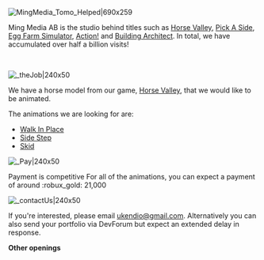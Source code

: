 ![MingMedia_Tomo_Helped|690x259](upload://pGhF8fLQQ6AtznS4cb2smsUATP7.png) 

Ming Media AB is the studio behind titles such as [Horse Valley](https://www.roblox.com/games/2830250344/Horse-Valley-BETA),  [Pick A Side](https://www.roblox.com/games/663655429/Pick-A-Side), [Egg Farm Simulator](https://www.roblox.com/games/1828509885/AUTO-EGGS-Egg-Farm-Simulator), [Action!](https://www.roblox.com/games/1069607513/Action) and [Building Architect](https://www.roblox.com/games/5857383913/ITALY-Building-Architect?refPageId=00371d12-71b1-4519-b06a-3620dbf5328e). In total, we have accumulated over half a billion visits!

<br/>

![_theJob|240x50](upload://ymXAIB4swTCbC1ADvnSKgfgFhsZ.png) 

We have a horse model from our game, [Horse Valley](https://www.roblox.com/games/2830250344/Horse-Valley), that we would like to be animated.

The animations we are looking for are:
- [Walk In Place](https://youtu.be/CMcHuq_wy9E?t=112)
- [Side Step](https://youtu.be/CMcHuq_wy9E?t=122)
- [Skid](https://youtu.be/CMcHuq_wy9E?t=245)

![_Pay|240x50](upload://lmANzVG0Wpf4mHo0M7utyFEeNwb.png) 

Payment is competitive For all of the animations, you can expect a payment of around :robux_gold: 21,000


![_contactUs|240x50](upload://xPJ4B7nCFTQOLXvZRWfxx5Aujl4.png) 

If you're interested, please email [ ukendio@gmail.com](mailto:ukendio@gmail.com). Alternatively you can also send your portfolio via DevForum but expect an extended delay in response.

**Other openings**
